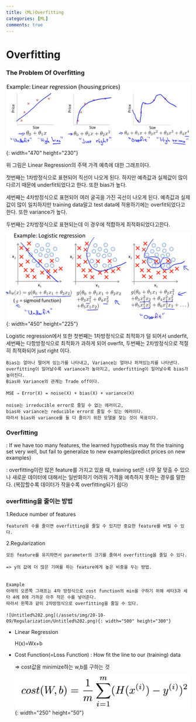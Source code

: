 ```yaml
---
title: (ML)Overfitting
categories: [ML]
comments: true
---
```


# Overfitting

### The Problem Of Overfitting

![Untitled.png](/assets/img/20-10-09/Regularization/Untitled.png){: width="470" height="230"}

위 그림은 Linear Regression의 주택 가격 예측에 대한 그래프이다.

첫번째는 1차방정식으로 표현되어 직선이 나오게 된다. 하지만 예측값과 실제값이 많이 다르기 때문에 underfit되었다고 한다. 또한 bias가 높다.

세번째는 4차방정식으로 표현되어 여러 굴곡을 가진 곡선이 나오게 된다. 예측값과 실제값이 많이 일치하지만 training data말고 test data에 적용하기에는 overfit되었다고 한다. 또한 variance가 높다.

두번째는 2차방정식으로 표현되는데 이 경우에 적합하게 최적화되었다고한다. 


![Untitled%201.png](/assets/img/20-10-09/Regularization/Untitled%201.png){: width="450" height="225"}

Logistic regression에서 또한 첫번째는 1차방정식으로 최적화가 덜 되어서 underfit, 세번째는 다항방정식으로 최적화가 과하게 되어 overfit, 두번째는 2차방정식으로 적절히 최적화되어 just right 이다.

```
Bias는 얼마나 떨어져 있는가를 나타내고, Variance는 얼마나 퍼져있는지를 나타낸다.  
overfitting이 일어날수록 variance가 높아지고, underfitting이 일어날수록 bias가 높아진다.  
Bias와 Variance의 관계는 Trade off이다. 

MSE ⇒ Error(X) = noise(X) + bias(X) + variance(X)

noise는 irreducible error로 줄일 수 없는 에러이고,  
bias와 variance는 reducible error로 줄일 수 있는 에러이다.  
따라서 bias와 variance를 둘 다 줄이기 위한 모델을 찾는 것이 목표이다.
```

### Overfitting

: If we have too many features, the learned hypothesis may fit the training set very well, but fail to generalize to new examples(predict prices on new examples)

: overfitting이란 많은 feature를 가지고 있을 때, training set은 너무 잘 맞출 수 있으나 새로운 데이터에 대해서는 일반화하기 어려워 가격을 예측하지 못하는 경우를 말한다. (복잡할수록 데이터가 작을수록 overfitting되기 쉽다)

### **overfitting을 줄이는 방법**

1.Reduce number of features

    feature의 수를 줄이면 overfitting을 줄일 수 있지만 중요한 feature를 버릴 수 있다.

2.Regularization

    모든 feature를 유지하면서 parameter의 크기를 줄여서 overfitting을 줄일 수 있다.

    => y의 값에 더 많은 기여를 하는 feature에게 높은 비중을 두는 방법.


    Example
    아래의 오른쪽 그래프는 4차 방정식으로 cost function의 min을 구하기 위해 세타3과 세타 4에 0에 가까운 아주 작은 수를 넣어준다. 
    따라서 왼쪽과 같이 2차방정식으로 overfitting을 줄일 수 있다.

    ![Untitled%202.png](/assets/img/20-10-09/Regularization/Untitled%202.png){: width="500" height="300"}  


- Linear Regression

    H(x)=Wx+b

- Cost Function(=Loss Function) : How fit the line to our (training) data

    ⇒ cost값을 minimize하는 w,b를 구하는 것
    
    ![Untitled%203.png](/assets/img/20-10-09/Regularization/Untitled%203.png){: width="250" height="50"}

